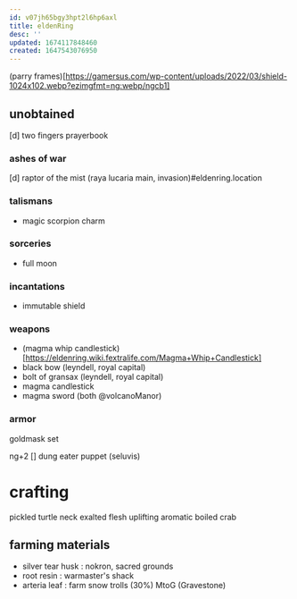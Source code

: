 ```yaml
---
id: v07jh65bgy3hpt2l6hp6axl
title: eldenRing
desc: ''
updated: 1674117848460
created: 1647543076950
---
```



(parry frames)[https://gamersus.com/wp-content/uploads/2022/03/shield-1024x102.webp?ezimgfmt=ng:webp/ngcb1]

## unobtained
[d] two fingers prayerbook

### ashes of war
[d] raptor of the mist (raya lucaria main, invasion)#eldenring.location

### talismans
- magic scorpion charm
### sorceries
- full moon
### incantations
- immutable shield

### weapons
- (magma whip candlestick)[https://eldenring.wiki.fextralife.com/Magma+Whip+Candlestick]
- black bow (leyndell, royal capital)
- bolt of gransax (leyndell, royal capital)
- magma candlestick
- magma sword (both @volcanoManor)

### armor
goldmask set

ng+2
[] dung eater puppet (seluvis)

# crafting
pickled turtle neck
exalted flesh
uplifting aromatic
boiled crab

## farming materials
- silver tear husk : nokron, sacred grounds
- root resin : warmaster's shack
- arteria leaf : farm snow trolls (30%) MtoG (Gravestone)